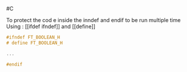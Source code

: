 #C

To protect the cod e inside the inndef and endif to be run multiple time 
Using : [[ifdef ifndef]] and [[define]]
```C:.h
#ifndef FT_BOOLEAN_H
# define FT_BOOLEAN_H

...

#endif
```